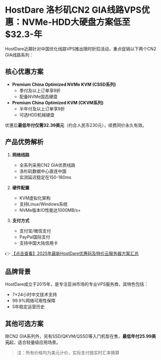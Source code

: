 # HostDare 洛杉矶CN2 GIA线路VPS优惠：NVMe-HDD大硬盘方案低至$32.3-年

HostDare近期针对中国优化线路VPS推出限时折扣活动，重点促销以下两个CN2 GIA线路系列：

## 核心优惠方案
- **Premium China Optimized NVMe KVM (CSSD系列)**
  - 季付及以上订单享9折
  - 配备NVMe固态硬盘
- **Premium China Optimized KVM (CKVM系列)**
  - 半年付及以上订单享9折
  - 可选HDD机械硬盘

优惠后**最低年付仅需32.39美元**（约合人民币230元），续费同价永久有效。

## 产品优势解析
1. **网络线路**
   - 全系列采用CN2 GIA优质线路
   - 洛杉矶数据中心直连中国
   - 实测延迟稳定在150-180ms

2. **硬件配置**
   - KVM虚拟化架构
   - 支持Linux/Windows系统
   - NVMe版本IO性能达1000MB/s+

3. **支付方式**
   - 支付宝/微信支付
   - PayPal国际支付
   - 支持中国大陆信用卡

👉 [【点击查看】2025年最新HostDare优惠码及特价云服务器方案汇总](https://bit.ly/hostdare)

## 品牌背景
HostDare成立于2015年，是专注亚洲市场的专业VPS服务商，其特色包括：
- 7×24小时中文技术支持
- 99.9%网络可用性保障
- 5年稳定运营历史

## 其他可选方案
除CN2 GIA系列外，另有SSD/QKVM/QSSD等入门机型在售，**最低年付25.99美元**起，适合轻量级应用场景。

> 注：所有价格均为美元计价，实际支付按实时汇率换算